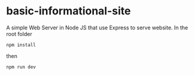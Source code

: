 # basic-informational-site
A simple Web Server in Node JS that use Express to serve website.
In the root folder
```
npm install
```
then 
```
npm run dev
```
